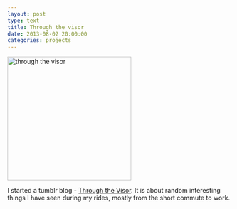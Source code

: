 ```yaml
---
layout: post
type: text
title: Through the visor
date: 2013-08-02 20:00:00
categories: projects
---
```


<img src="http://31.media.tumblr.com/a6ceac68937b022573fc777dbb7908e0/tumblr_mqx85eVHfF1sdhy3ro1_500.jpg" alt="through the visor" style="width:278px; margin:0px auto;">

I started a tumblr blog - [Through the Visor](http://throughthevisor.tumblr.com/). It is about random interesting things I have seen during my rides, mostly from the short commute to work.